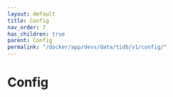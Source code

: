 ```yaml
---
layout: default
title: Config
nav_order: 7
has_children: true
parent: Config
permalink: "/docker/app/devs/data/tidb/v1/config/"
---
```


# Config

